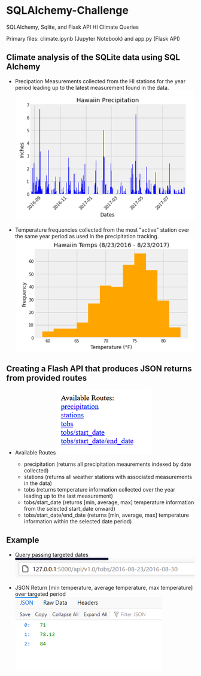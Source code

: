 # SQLAlchemy-Challenge
SQLAlchemy, Sqlite, and Flask API HI Climate Queries

Primary files: climate.ipynb (Jupyter Notebook) and app.py (Flask API)

## Climate analysis of the SQLite data using SQL Alchemy
* Precipation Measurements collected from the HI stations for the year period leading up to the latest measurement found in the data.
![Precipitation Tracking](https://github.com/pulliam-chris/SQLAlchemy-Challenge/blob/main/images/HI_Precipitation.PNG "Precipitation Tracking")

* Temperature frequencies collected from the most "active" station over the same year period as used in the precipitation tracking.
![Temperature Frequencies](https://github.com/pulliam-chris/SQLAlchemy-Challenge/blob/main/images/HI_Temp_Histogram.PNG "Temperature Frequencies")

## Creating a Flash API that produces JSON returns from provided routes

* Available Routes
![API Routes](https://github.com/pulliam-chris/SQLAlchemy-Challenge/blob/main/images/routes.PNG "API Routes")

  *  precipitation (returns all precipitation meaurements indexed by date collected)
  *  stations (returns all weather stations with associated measurements in the data)
  *  tobs (returns temperature information collected over the year leading up to the last measurement)
  *  tobs/start_date (returns [min, average, max] temperature information from the selected start_date onward)
  *  tobs/start_date/end_date (returns [min, average, max] temperature information within the selected date period)

## Example
* Query passing targeted dates
![API Query](https://github.com/pulliam-chris/SQLAlchemy-Challenge/blob/main/images/temps_query.PNG "API Query")

* JSON Return [min temperature, average temperature, max temperature] over targeted period
![JSON Return](https://github.com/pulliam-chris/SQLAlchemy-Challenge/blob/main/images/temps_return.PNG "JSON Return")
